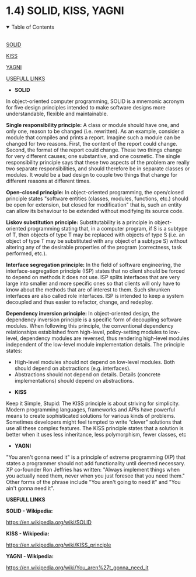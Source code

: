 # 1.4) SOLID, KISS, YAGNI

<details open>
<summary>Table of Contents</summary>
<br>

[SOLID](#h1)

[KISS](#h2)

[YAGNI](#h3)

[USEFULL LINKS](#h4)

</details>

<a name="h1"/>

* **SOLID**

In object-oriented computer programming, SOLID is a mnemonic acronym for five design principles intended to make software designs more understandable, flexible and maintainable.

**Single responsibility principle:** A class or module should have one, and only one, reason to be changed (i.e. rewritten). As an example, consider a module that compiles and prints a report. Imagine such a module can be changed for two reasons. First, the content of the report could change. Second, the format of the report could change. These two things change for very different causes; one substantive, and one cosmetic. The single responsibility principle says that these two aspects of the problem are really two separate responsibilities, and should therefore be in separate classes or modules. It would be a bad design to couple two things that change for different reasons at different times.

**Open–closed principle:** In object-oriented programming, the open/closed principle states "software entities (classes, modules, functions, etc.) should be open for extension, but closed for modification" that is, such an entity can allow its behaviour to be extended without modifying its source code.

**Liskov substitution principle:** Substitutability is a principle in object-oriented programming stating that, in a computer program, if S is a subtype of T, then objects of type T may be replaced with objects of type S (i.e. an object of type T may be substituted with any object of a subtype S) without altering any of the desirable properties of the program (correctness, task performed, etc.).

**Interface segregation principle:** In the field of software engineering, the interface-segregation principle (ISP) states that no client should be forced to depend on methods it does not use. ISP splits interfaces that are very large into smaller and more specific ones so that clients will only have to know about the methods that are of interest to them. Such shrunken interfaces are also called role interfaces. ISP is intended to keep a system decoupled and thus easier to refactor, change, and redeploy.

**Dependency inversion principle:** In object-oriented design, the dependency inversion principle is a specific form of decoupling software modules. When following this principle, the conventional dependency relationships established from high-level, policy-setting modules to low-level, dependency modules are reversed, thus rendering high-level modules independent of the low-level module implementation details. The principle states:

- High-level modules should not depend on low-level modules. Both should depend on abstractions (e.g. interfaces).
- Abstractions should not depend on details. Details (concrete implementations) should depend on abstractions.

<a name="h2"/>

* **KISS**

Keep it Simple, Stupid: The KISS principle is about striving for simplicity. Modern programming languages, frameworks and APIs have powerful means to create sophisticated solutions for various kinds of problems. Sometimes developers might feel tempted to write “clever” solutions that use all these complex features. The KISS principle states that a solution is better when it uses less inheritance, less polymorphism, fewer classes, etc

<a name="h3"/>

* **YAGNI**

"You aren't gonna need it" is a principle of extreme programming (XP) that states a programmer should not add functionality until deemed necessary. XP co-founder Ron Jeffries has written: "Always implement things when you actually need them, never when you just foresee that you need them." Other forms of the phrase include "You aren't going to need it" and "You ain't gonna need it".

<a name="h4"/>

**USEFULL LINKS**

**SOLID - Wikipedia:**

https://en.wikipedia.org/wiki/SOLID

**KISS - Wikipedia:**

https://en.wikipedia.org/wiki/KISS_principle

**YAGNI - Wikipedia:**

https://en.wikipedia.org/wiki/You_aren%27t_gonna_need_it
